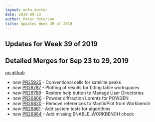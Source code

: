 ```yaml
---
layout: onto_master
date: 2019-09-23
author: Peter Peterson
title: Updates Week 39 of 2019
---
```

Updates for Week 39 of 2019
---------------------------

Detailed Merges for Sep 23 to 29, 2019
--------------------------------------
[on github](https://github.com/mantidproject/mantid/pulls?q=is%3Apr+merged%3A2019-09-24..2019-09-29)

* *new* [PR25935](https://github.com/mantidproject/mantid/pull/25935) - Conventional cells for satellite peaks
* *new* [PR26787](https://github.com/mantidproject/mantid/pull/26787) - Plotting of results for fitting table workspaces
* *new* [PR26789](https://github.com/mantidproject/mantid/pull/26789) - Restore help button to Manage User Directories
* *new* [PR26806](https://github.com/mantidproject/mantid/pull/26806) - Powder diffraction Lorentz for POWGEN
* *new* [PR26820](https://github.com/mantidproject/mantid/pull/26820) - Remove references to MantidPlot from Workbench
* *new* [PR26861](https://github.com/mantidproject/mantid/pull/26861) - Add system tests for algorithms
* *new* [PR26864](https://github.com/mantidproject/mantid/pull/26864) - Add missing ENABLE_WORKBENCH check
